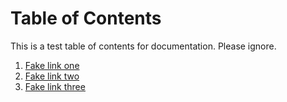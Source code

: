 # Table of Contents

This is a test table of contents for documentation. Please ignore.

1.	[Fake link one](https://github.com/chasevida/lorax-trial-n-error)
2.	[Fake link two](https://github.com/chasevida/lorax-trial-n-error)
3.	[Fake link three](https://github.com/chasevida/lorax-trial-n-error)